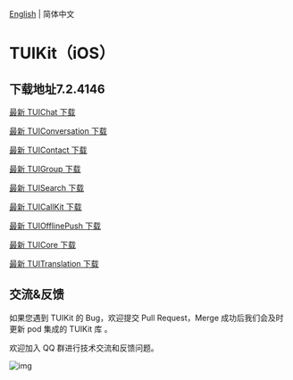 [English](./README.md) | 简体中文

# TUIKit（iOS）

## 下载地址7.2.4146

[最新 TUIChat 下载](https://im.sdk.cloud.tencent.cn/download/tuikit/7.2.4146/ios/TUIChat.zip)

[最新 TUIConversation 下载](https://im.sdk.cloud.tencent.cn/download/tuikit/7.2.4146/ios/TUIConversation.zip)

[最新 TUIContact 下载](https://im.sdk.cloud.tencent.cn/download/tuikit/7.2.4146/ios/TUIContact.zip)

[最新 TUIGroup 下载](https://im.sdk.cloud.tencent.cn/download/tuikit/7.2.4146/ios/TUIGroup.zip)

[最新 TUISearch 下载](https://im.sdk.cloud.tencent.cn/download/tuikit/7.2.4146/ios/TUISearch.zip)

[最新 TUICallKit 下载](https://im.sdk.cloud.tencent.cn/download/tuikit/7.2.4146/ios/TUICallKit.zip)

[最新 TUIOfflinePush 下载](https://im.sdk.cloud.tencent.cn/download/tuikit/7.2.4146/ios/TUIOfflinePush.zip)

[最新 TUICore 下载](https://im.sdk.cloud.tencent.cn/download/tuikit/7.2.4146/ios/TUICore.zip)

[最新 TUITranslation 下载](https://im.sdk.cloud.tencent.cn/download/tuikit/7.2.4146/ios/TUITranslation.zip)

## 交流&反馈

如果您遇到 TUIKit 的 Bug，欢迎提交  Pull Request，Merge 成功后我们会及时更新 pod 集成的 TUIKit 库 。

欢迎加入 QQ 群进行技术交流和反馈问题。

![img]( https://im.sdk.qcloud.com/tools/resource/officialwebsite/pictures/doc_tuikit_qq_group.jpg)